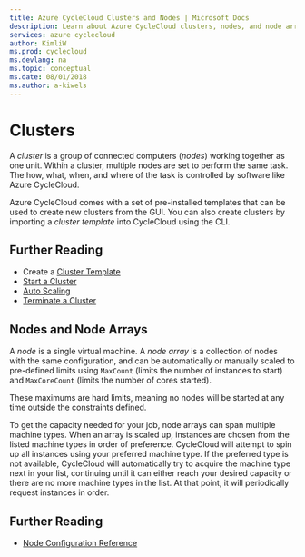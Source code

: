 ```yaml
---
title: Azure CycleCloud Clusters and Nodes | Microsoft Docs
description: Learn about Azure CycleCloud clusters, nodes, and node arrays.
services: azure cyclecloud
author: KimliW
ms.prod: cyclecloud
ms.devlang: na
ms.topic: conceptual
ms.date: 08/01/2018
ms.author: a-kiwels
---
```


# Clusters

A *cluster* is a group of connected computers (*nodes*) working together as one unit. Within a cluster, multiple nodes are set to perform the same task. The how, what, when, and where of the task is controlled by software like Azure CycleCloud.

Azure CycleCloud comes with a set of pre-installed templates that can be used to create new clusters from the GUI. You can also create clusters by importing a *cluster template* into CycleCloud using the CLI.

## Further Reading

* Create a [Cluster Template](https://docs.microsoft.com/en-us/azure/cyclecloud/cluster-templates)
* [Start a Cluster](https://docs.microsoft.com/en-us/azure/cyclecloud/start-cluster)
* [Auto Scaling](https://docs.microsoft.com/en-us/azure/cyclecloud/autoscale)
* [Terminate a Cluster](https://docs.microsoft.com/en-us/azure/cyclecloud/end-cluster)

## Nodes and Node Arrays

A *node* is a single virtual machine. A *node array* is a collection of nodes with the same configuration, and can be automatically or manually scaled to pre-defined limits using `MaxCount` (limits the number of instances to start) and `MaxCoreCount` (limits the number of cores started).

These maximums are hard limits, meaning no nodes will be started at any time outside the constraints defined.

To get the capacity needed for your job, node arrays can span multiple machine types. When an array is scaled up, instances are chosen from the listed machine types in order of preference. CycleCloud will attempt to spin up all instances using your preferred machine type. If the preferred type is not available, CycleCloud will automatically try to acquire the machine type next in your list, continuing until it can either reach your desired capacity or there are no more machine types in the list. At that point, it will periodically request instances in order.

## Further Reading

* [Node Configuration Reference](https://docs.microsoft.com/en-us/azure/cyclecloud/node-configuration-reference)
